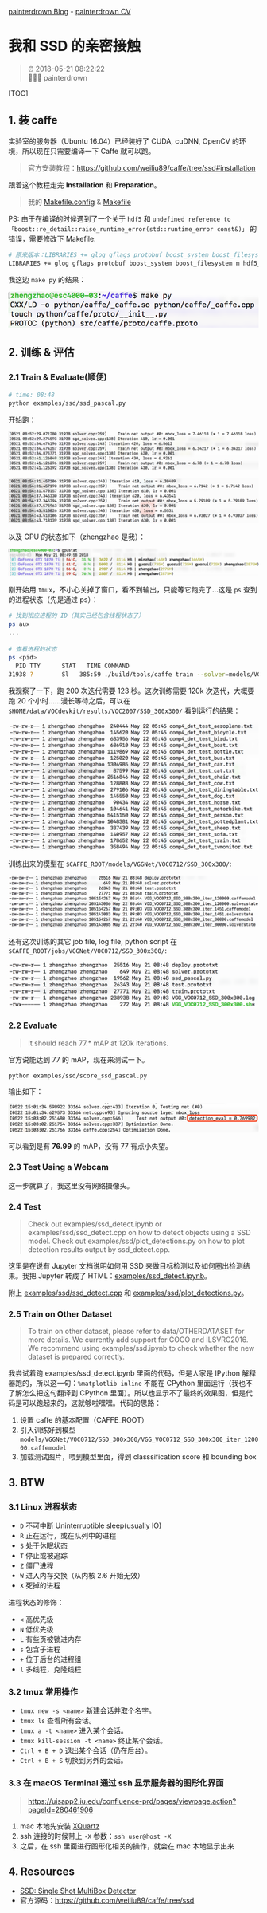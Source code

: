 [painterdrown Blog](https://painterdrown.github.io) - [painterdrown CV](https://painterdrown.github.io/cv)

# 我和 SSD 的亲密接触

> ⏰ 2018-05-21 08:22:22<br/>
> 👨🏻‍💻 painterdrown

[TOC]

## 1. 装 caffe

实验室的服务器（Ubuntu 16.04）已经装好了 CUDA, cuDNN, OpenCV 的环境，所以现在只需要编译一下 Caffe 就可以跑。

> 官方安装教程：https://github.com/weiliu89/caffe/tree/ssd#installation

跟着这个教程走完 **Installation** 和 **Preparation**。

> 我的 [Makefile.config](assets/Makefile.config) & [Makefile](assets/Makefile)

PS: 由于在编译的时候遇到了一个关于 `hdf5` 和 `undefined reference to「boost::re_detail::raise_runtime_error(std::runtime_error const&)」` 的错误，需要修改下 Makefile:

```sh
# 原来版本：LIBRARIES += glog gflags protobuf boost_system boost_filesystem boost_regex m hdf5_hl hdf5
LIBRARIES += glog gflags protobuf boost_system boost_filesystem m hdf5_serial_hl hdf5_serial boost_thread stdc++ boost_regex
```

我这边 `make py` 的结果：

![make py](images/make_py.png)

## 2. 训练 & 评估

### 2.1 Train & Evaluate(顺便)

```sh
# time: 08:48
python examples/ssd/ssd_pascal.py
```

开始跑：

![train_1](images/train_1.png)

![train_1](images/train_2.png)

以及 GPU 的状态如下（zhengzhao 是我）：

![gpustat](images/gpustat.png)

刚开始用 `tmux`，不小心关掉了窗口，看不到输出，只能等它跑完了...这是 `ps` 查到的进程状态（先是通过 ps）：

```sh
# 找到相应进程的 ID（其实已经包含线程状态了）
ps aux
...

# 查看进程的状态
ps <pid>
  PID TTY      STAT   TIME COMMAND
31938 ?        Sl   385:59 ./build/tools/caffe train --solver=models/VGGNet/VOC0712/SSD_300x300/solver.prototxt --weights=models/VGGNet/VGG_ILSVRC_16_layers_fc_reduced.caffemodel --gpu 0,1,2,3
```

我观察了一下，跑 200 次迭代需要 123 秒。这次训练需要 120k 次迭代，大概要跑 20 个小时......漫长等待之后，可以在 `$HOME/data/VOCdevkit/results/VOC2007/SSD_300x300/` 看到运行的结果：

![训练结果](images/results.png)

训练出来的模型在 `$CAFFE_ROOT/models/VGGNet/VOC0712/SSD_300x300/`:

![训练模型](images/models.png)

还有这次训练的其它 job file, log file, python script 在 `$CAFFE_ROOT/jobs/VGGNet/VOC0712/SSD_300x300/`:

![训练 stuff](images/stuff.png)

### 2.2 Evaluate

> It should reach 77.* mAP at 120k iterations.

官方说能达到 77 的 mAP，现在来测试一下。

```sh
python examples/ssd/score_ssd_pascal.py
```

输出如下：

![mAP](images/mAP.png)

可以看到是有 **76.99** 的 mAP，没有 77 有点小失望。

### 2.3 Test Using a Webcam

这一步就算了，我这里没有网络摄像头。

### 2.4 Test

> Check out examples/ssd_detect.ipynb or examples/ssd/ssd_detect.cpp on how to detect objects using a SSD model. Check out examples/ssd/plot_detections.py on how to plot detection results output by ssd_detect.cpp.

这里是在说有 Jupyter 文档说明如何用 SSD 来做目标检测以及如何圈出检测结果。我把 Jupyter 转成了 HTML：[examples/ssd_detect.ipynb](assets/ssd_detect.html)。

附上 [examples/ssd/ssd_detect.cpp](assets/ssd_detect.cpp) 和 [examples/ssd/plot_detections.py](assets/plot_detections.py)。

### 2.5 Train on Other Dataset

> To train on other dataset, please refer to data/OTHERDATASET for more details. We currently add support for COCO and ILSVRC2016. We recommend using examples/ssd.ipynb to check whether the new dataset is prepared correctly.

我尝试着跑 examples/ssd_detect.ipynb 里面的代码，但是人家是 IPython 解释器跑的，所以这一句：`%matplotlib inline` 不能在 CPython 里面运行（我也不了解怎么把这句翻译到 CPython 里面）。所以也显示不了最终的效果图，但是代码是可以跑起来的，这就够啦嘿嘿。代码的思路：

1. 设置 caffe 的基本配置（CAFFE_ROOT）
2. 引入训练好到模型 `models/VGGNet/VOC0712/SSD_300x300/VGG_VOC0712_SSD_300x300_iter_120000.caffemodel`
3. 加载测试图片，喂到模型里面，得到 classsification score 和 bounding box

## 3. BTW

### 3.1 Linux 进程状态

+ `D` 不可中断 Uninterruptible sleep(usually IO)
+ `R` 正在运行，或在队列中的进程
+ `S` 处于休眠状态
+ `T` 停止或被追踪
+ `Z` 僵尸进程
+ `W` 进入内存交换（从内核 2.6 开始无效）
+ `X` 死掉的进程

进程状态的修饰：

+ `<` 高优先级
+ `N` 低优先级
+ `L` 有些页被锁进内存
+ `s` 包含子进程
+ `+` 位于后台的进程组
+ `l` 多线程，克隆线程

### 3.2 tmux 常用操作

+ `tmux new -s <name>` 新建会话并取个名字。
+ `tmux ls` 查看所有会话。
+ `tmux a -t <name>` 进入某个会话。
+ `tmux kill-session -t <name>` 终止某个会话。
+ `Ctrl + B + D` 退出某个会话（仍在后台）。
+ `Ctrl + B + S` 切换到另外的会话。

### 3.3 在 macOS Terminal 通过 ssh 显示服务器的图形化界面

> https://uisapp2.iu.edu/confluence-prd/pages/viewpage.action?pageId=280461906

1. mac 本地先安装 [XQuartz](https://www.xquartz.org)
2. ssh 连接的时候带上 `-X` 参数：`ssh user@host -X`
3. 之后，在 ssh 里面进行图形化相关的操作，就会在 mac 本地显示出来

## 4. Resources

+ [SSD: Single Shot MultiBox Detector](assets/SSD.pdf)
+ 官方源码：https://github.com/weiliu89/caffe/tree/ssd
